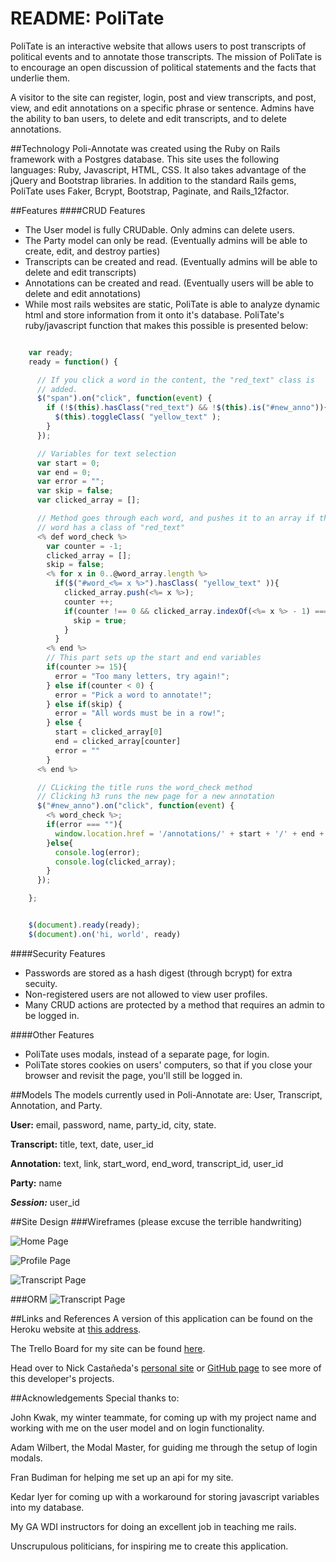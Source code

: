 # README: PoliTate

PoliTate is an interactive website that allows users to post transcripts of political events and to annotate those transcripts. The mission of PoliTate is to encourage an open discussion of political statements and the facts that underlie them.

A visitor to the site can register, login, post and view transcripts, and post, view, and edit annotations on a specific phrase or sentence. Admins have the ability to ban users, to delete and edit transcripts, and to delete annotations.

##Technology
Poli-Annotate was created using the Ruby on Rails framework with a Postgres database. This site uses the following languages: Ruby, Javascript, HTML, CSS. It also takes advantage of the jQuery and Bootstrap libraries. In addition to the standard Rails gems, PoliTate uses Faker, Bcrypt, Bootstrap, Paginate, and Rails_12factor.

##Features
####CRUD Features

* The User model is fully CRUDable. Only admins can delete users.
* The Party model can only be read. (Eventually admins will be able to create, edit, and destroy parties)
* Transcripts can be created and read. (Eventually admins will be able to delete and edit transcripts)
* Annotations can be created and read. (Eventually users will be able to delete and edit annotations)
* While most rails websites are static, PoliTate is able to analyze dynamic html and store information from it onto it's database. PoliTate's ruby/javascript function that makes this possible is presented below:

~~~javascript

    var ready;
    ready = function() {

      // If you click a word in the content, the "red_text" class is
      // added.
      $("span").on("click", function(event) {
        if (!$(this).hasClass("red_text") && !$(this).is("#new_anno")){
          $(this).toggleClass( "yellow_text" );
        }
      });

      // Variables for text selection
      var start = 0;
      var end = 0;
      var error = "";
      var skip = false;
      var clicked_array = [];

      // Method goes through each word, and pushes it to an array if the
      // word has a class of "red_text"
      <% def word_check %>
        var counter = -1;
        clicked_array = [];
        skip = false;
        <% for x in 0..@word_array.length %>
          if($("#word_<%= x %>").hasClass( "yellow_text" )){
            clicked_array.push(<%= x %>);
            counter ++;
            if(counter !== 0 && clicked_array.indexOf(<%= x %> - 1) === -1){
              skip = true;
            }
          }
        <% end %>
        // This part sets up the start and end variables
        if(counter >= 15){
          error = "Too many letters, try again!";
        } else if(counter < 0) {
          error = "Pick a word to annotate!";
        } else if(skip) {
          error = "All words must be in a row!";
        } else {
          start = clicked_array[0]
          end = clicked_array[counter]
          error = ""
        }
      <% end %>

      // CLicking the title runs the word_check method
      // Clicking h3 runs the new page for a new annotation
      $("#new_anno").on("click", function(event) {
        <% word_check %>;
        if(error === ""){
          window.location.href = '/annotations/' + start + '/' + end + '/new'
        }else{
          console.log(error);
          console.log(clicked_array);
        }
      });

    };


    $(document).ready(ready);
    $(document).on('hi, world', ready)

~~~

####Security Features
* Passwords are stored as a hash digest (through bcrypt) for extra secuity.
* Non-registered users are not allowed to view user profiles.
* Many CRUD actions are protected by a method that requires an admin to be logged in.

####Other Features

* PoliTate uses modals, instead of a separate page, for login.
* PoliTate stores cookies on users' computers, so that if you close your browser and revisit the page, you'll still be logged in.

##Models
The models currently used in Poli-Annotate are: User, Transcript, Annotation, and Party.

**User:** email, password, name, party_id, city, state.

**Transcript:** title, text, date, user_id

**Annotation:** text, link, start_word, end_word, transcript_id, user_id

**Party:** name

***Session:*** user_id

##Site Design
###Wireframes
(please excuse the terrible handwriting)

![Home Page](http://i.imgur.com/aZl7KZx.jpg)

![Profile Page](http://i.imgur.com/PB4IREN.jpg)

![Transcript Page](http://i.imgur.com/T6s3XwK.jpg)

###ORM
![Transcript Page](http://i.imgur.com/UNmV3Lq.jpg?1)

##Links and References
A version of this application can be found on the Heroku website at [this address](https://politate.herokuapp.com/).

The Trello Board for my site can be found [here](https://trello.com/b/3ZZIIIZf/poli-annotate).

Head over to Nick Castañeda's [personal site](http://www.nick-castaneda.com) or [GitHub page](https://github.com/nick-castaneda) to see more of this developer's projects.

##Acknowledgements
Special thanks to:

John Kwak, my winter teammate, for coming up with my project name and working with me on the user model and on login functionality.

Adam Wilbert, the Modal Master, for guiding me through the setup of login modals.

Fran Budiman for helping me set up an api for my site.

Kedar Iyer for coming up with a workaround for storing javascript variables into my database.

My GA WDI instructors for doing an excellent job in teaching me rails.

Unscrupulous politicians, for inspiring me to create this application.





